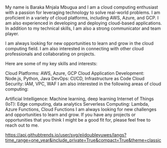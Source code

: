 My name is Baraka Mnjala Mbugua and I am a cloud computing enthusiast with a passion for leveraging technology to solve real-world problems. I am proficient in a variety of cloud platforms, including AWS, Azure, and GCP. I am also experienced in developing and deploying cloud-based applications. In addition to my technical skills, I am also a strong communicator and team player.

I am always looking for new opportunities to learn and grow in the cloud computing field. I am also interested in connecting with other cloud professionals and collaborating on projects.

Here are some of my key skills and interests:

Cloud Platforms: AWS, Azure, GCP
Cloud Application Development: Node.js, Python, Java
DevOps: CI/CD, Infrastructure as Code
Cloud Security: IAM, VPC, WAF
I am also interested in the following areas of cloud computing:

Artificial Intelligence: Machine learning, deep learning
Internet of Things (IoT): Edge computing, data analytics
Serverless Computing: Lambda, Azure Functions, Cloud Functions
I am always looking for new challenges and opportunities to learn and grow. 
If you have any projects or opportunities that you think I might be a good fit for, please feel free to reach out to me.

https://api.githubtrends.io/user/svg/eiidoubleyuwes/langs?time_range=one_year&include_private=True&compact=True&theme=classic
